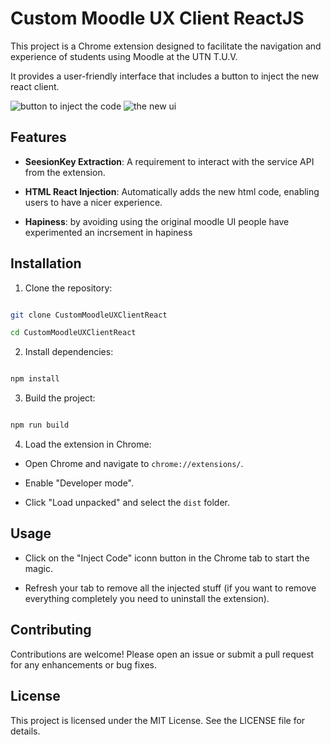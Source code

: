 
# Custom Moodle UX Client ReactJS

  

This project is a Chrome extension designed to facilitate the navigation and experience of students using Moodle at the UTN T.U.V.

It provides a user-friendly interface that includes a button to inject the new react client.

  
  

![button to inject the code](https://i.imgur.com/2DDN7rl.png)
![the new ui](https://i.imgur.com/Zs6FUVm.png)

  

## Features

  

-  **SeesionKey Extraction**: A requirement to interact with the service API from the extension.

-  **HTML React Injection**: Automatically adds the new html code, enabling users to have a nicer experience.

-  **Hapiness**: by avoiding using the original moodle UI people have experimented an incrsement in hapiness

  

## Installation

  

1. Clone the repository:

```bash

git clone CustomMoodleUXClientReact

cd CustomMoodleUXClientReact

```

  

2. Install dependencies:

```bash

npm install

```

  

3. Build the project:

```bash

npm run build

```

  

4. Load the extension in Chrome:

- Open Chrome and navigate to `chrome://extensions/`.

- Enable "Developer mode".

- Click "Load unpacked" and select the `dist` folder.

  

## Usage

  

- Click on the "Inject Code" iconn button in the Chrome tab to start the magic.

- Refresh your tab to remove all the injected stuff (if you want to remove everything completely you need to uninstall the extension).

  

## Contributing

  

Contributions are welcome! Please open an issue or submit a pull request for any enhancements or bug fixes.

  

## License

  

This project is licensed under the MIT License. See the LICENSE file for details.